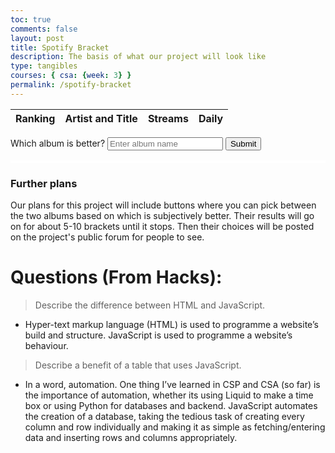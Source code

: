 ```yaml
---
toc: true
comments: false
layout: post
title: Spotify Bracket
description: The basis of what our project will look like
type: tangibles
courses: { csa: {week: 3} }
permalink: /spotify-bracket
---
```


<html>
  <body>
    <table id="albumTable">
      <thead>
        <tr>
          <th>Ranking</th>
          <th>Artist and Title</th>
          <th>Streams</th>
          <th>Daily</th>
        </tr>
      </thead>
      <tbody>
        <!-- Table rows will be inserted here -->
      </tbody>
    </table>
    <label for="textInput">Which album is better?</label>
    <input type="text" id="textInput" name="textInput" placeholder="Enter album name">
    <button type="submit" onclick="return submitForm()">Submit</button>
    <script src="{{ '/assets/js/album-pull.js' | relative_url }}"></script>
    <table id="myTable" style="border:2px solid white;">
    </table>
  </body>
</html>

### Further plans

Our plans for this project will include buttons where you can pick between the two albums based on which is subjectively better. Their results will go on for about 5-10 brackets until it stops. Then their choices will be posted on the project's public forum for people to see.

# Questions (From Hacks):
> Describe the difference between HTML and JavaScript.

- Hyper-text markup language (HTML) is used to programme a website’s build and structure. JavaScript is used to programme a website’s behaviour.

> Describe a benefit of a table that uses JavaScript.

- In a word, automation. One thing I’ve learned in CSP and CSA (so far) is the importance of automation, whether its using Liquid to make a time box or using Python for databases and backend. JavaScript automates the creation of a database, taking the tedious task of creating every column and row individually and making it as simple as fetching/entering data and inserting rows and columns appropriately.